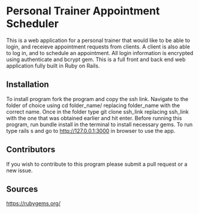 # Personal Trainer Appointment Scheduler

This is a web application for a personal trainer that would like to be able to login, and receieve appointment requests from clients. A client is also able to log in, and to schedule an appointment. All login information is encrypted using authenticate and bcrypt gem. This is a full front and back end web application fully built in Ruby on Rails.

## Installation

To install program fork the program and copy the ssh link. Navigate to the folder of choice using cd folder_name/ replacing folder_name with the correct name. Once in the folder type git clone ssh_link replacing ssh_link with the one that was obtained earlier and hit enter. Before running this program, run bundle install in the terminal to install necessary gems. To run type rails s and go to http://127.0.0.1:3000 in browser to use the app.

## Contributors

If you wish to contribute to this program please submit a pull request or a new issue.

## Sources

https://rubygems.org/

